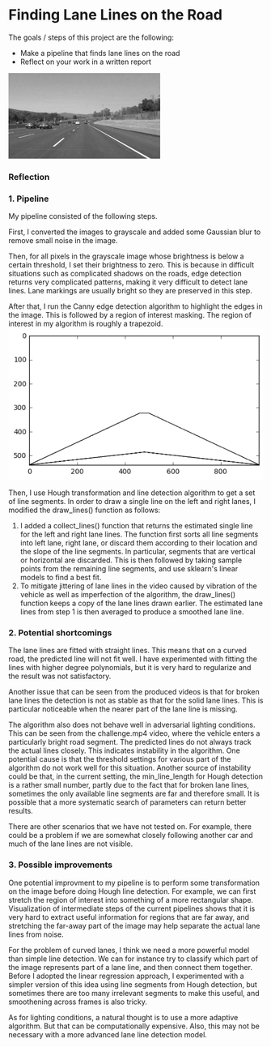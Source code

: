 # Finding Lane Lines on the Road

The goals / steps of this project are the following:
* Make a pipeline that finds lane lines on the road
* Reflect on your work in a written report

[//]: # (Image References)

[image1]: ./examples/grayscale.jpg "Grayscale"
[roi]: roi.png "Region of Interest"

![Grayscale][image1]

### Reflection

### 1. Pipeline

My pipeline consisted of the following steps.

First, I converted the images to grayscale and added some Gaussian blur to remove small noise in the image.

Then, for all pixels in the grayscale image whose brightness is below a certain threshold, I set their brightness
to zero. This is because in difficult situations such as complicated shadows on the roads, edge detection returns
very complicated patterns, making it very difficult to detect lane lines. Lane markings are usually bright so they
are preserved in this step.

After that, I run the Canny edge detection algorithm to highlight the edges in the image. This is followed by
a region of interest masking. The region of interest in my algorithm is roughly a trapezoid.
![Region of Interest][roi]

Then, I use Hough transformation and line detection algorithm to get a set of line segments.
In order to draw a single line on the left and right lanes, I modified the draw_lines() function as follows:
1. I added a collect_lines() function that returns the estimated single line for the left and right lane lines.
The function first sorts all line segments into left lane, right lane, or discard them according to their location
and the slope of the line segments. In particular, segments that are vertical or horizontal are discarded.
This is then followed by taking sample points from the remaining line segments, and use sklearn's linear models
to find a best fit.
2. To mitigate jittering of lane lines in the video caused by vibration of the vehicle as well as imperfection of the
algorithm, the draw_lines() function keeps a copy of the lane lines drawn earlier. The estimated lane lines from step 1
is then averaged to produce a smoothed lane line.


### 2. Potential shortcomings

The lane lines are fitted with straight lines. This means that on a curved road, the predicted line will not fit well.
I have experimented with fitting the lines with higher degree polynomials, but it is very hard to regularize and the 
result was not satisfactory.

Another issue that can be seen from the produced videos is that for broken lane lines the detection is not as stable
as that for the solid lane lines. This is particular noticeable when the nearer part of the lane line is missing. 

The algorithm also does not behave well in adversarial lighting conditions. This can be seen from the challenge.mp4 video,
where the vehicle enters a particularly bright road segment.
The predicted lines do not always track the actual lines closely. This indicates instability in the algorithm.
One potential cause is that the threshold settings for various part of the algorithm do not work well for this situation.
Another source of instability could be that, in the current setting, the min_line_length for Hough detection is a rather
small number, partly due to the fact that for broken lane lines, sometimes the only available line segments are far and 
therefore small. It is possible that a more systematic search of parameters can return better results.

There are other scenarios that we have not tested on. For example, there could be a problem if we are somewhat closely 
following another car and much of the lane lines are not visible.

### 3. Possible improvements 

One potential improvment to my pipeline is to perform some transformation on the image before doing Hough line detection.
For example, we can first stretch the region of interest into something of a more rectangular shape. Visualization of
intermediate steps of the current pipelines shows that it is very hard to extract useful information for regions that are
far away, and stretching the far-away part of the image may help separate the actual lane lines from noise.

For the problem of curved lanes, I think we need a more powerful model than simple line detection. We can for instance 
try to classify which part of the image represents part of a lane line, and then connect them together. Before I adopted
the linear regression approach, I experimented with a simpler version of this idea using line segments from Hough detection, 
but sometimes there are too many irrelevant segments to make this useful, and smoothening across frames is also tricky.

As for lighting conditions, a natural thought is to use a more adaptive algorithm. But that can be computationally 
expensive. Also, this may not be necessary with a more advanced lane line detection model.

